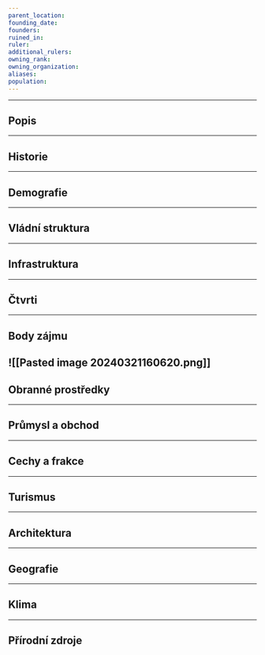 ```yaml
---
parent_location: 
founding_date: 
founders: 
ruined_in: 
ruler: 
additional_rulers: 
owning_rank: 
owning_organization: 
aliases: 
population:
---
```

---
## Popis


---
## Historie


---
## Demografie


---
## Vládní struktura


---
## Infrastruktura


---
## Čtvrti


---
## Body zájmu

![[Pasted image 20240321160620.png]]
---
## Obranné prostředky


---
## Průmysl a obchod


---
## Cechy a frakce


---
## Turismus


---
## Architektura


---
## Geografie


---
## Klima


---
## Přírodní zdroje
